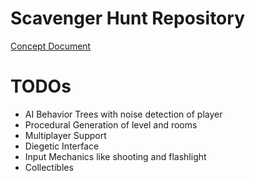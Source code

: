 # Scavenger Hunt Repository

[Concept Document](Concept_Proposal_Document.pdf)


# TODOs
- AI Behavior Trees with noise detection of player
- Procedural Generation of level and rooms
- Multiplayer Support
- Diegetic Interface
- Input Mechanics like shooting and flashlight
- Collectibles

